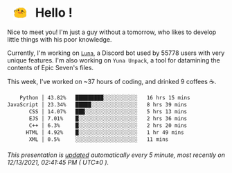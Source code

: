 <h1>   <img src="./spoink.gif" style="vertical-align:middle;" width="30px">   Hello ! </h1>

Nice to meet you! I'm just a guy without a tomorrow, who likes to develop little things with his poor knowledge.

Currently, I'm working on <a href='https://github.com/Asgarrrr/Luna'>`Luna`</a>, a Discord bot used by 55778 users with very unique features. I'm also working on `Yuna Unpack`, a tool for datamining the contents of Epic Seven's files.

This week, I've worked on ~37 hours of coding, and drinked 9 coffees ☕.

```
    Python │ 43.82%   █████████░░░░░░░░░░░   16 hrs 15 mins
JavaScript │ 23.34%   █████░░░░░░░░░░░░░░░   8 hrs 39 mins
       CSS │ 14.07%   ███░░░░░░░░░░░░░░░░░   5 hrs 13 mins
       EJS │ 7.01%    █░░░░░░░░░░░░░░░░░░░   2 hrs 36 mins
       C++ │ 6.3%     █░░░░░░░░░░░░░░░░░░░   2 hrs 20 mins
      HTML │ 4.92%    █░░░░░░░░░░░░░░░░░░░   1 hr 49 mins
       XML │ 0.5%     ░░░░░░░░░░░░░░░░░░░░   11 mins
```

###### This presentation is [updated](https://github.com/Asgarrrr) automatically every 5 minute, most recently on 12/13/2021, 02:41:45 PM ( UTC±0 ).